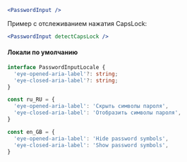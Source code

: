 ```jsx harmony
<PasswordInput />
```

Пример с отслеживанием нажатия CapsLock:

```jsx harmony
<PasswordInput detectCapsLock />
```

#### Локали по умолчанию

```typescript static
interface PasswordInputLocale {
  'eye-opened-aria-label'?: string;
  'eye-closed-aria-label'?: string;
}

const ru_RU = {
  'eye-opened-aria-label': 'Скрыть символы пароля',
  'eye-closed-aria-label': 'Отобразить символы пароля',
}

const en_GB = {
  'eye-opened-aria-label': 'Hide password symbols',
  'eye-closed-aria-label': 'Show password symbols',
}
```
